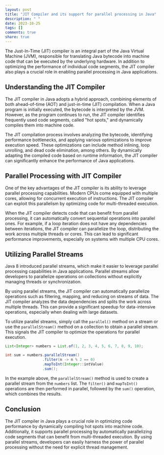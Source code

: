 ```yaml
---
layout: post
title: "JIT Compiler and its support for parallel processing in Java"
description: " "
date: 2023-10-25
tags: []
comments: true
share: true
---
```


The Just-In-Time (JIT) compiler is an integral part of the Java Virtual Machine (JVM), responsible for translating Java bytecode into machine code that can be executed by the underlying hardware. In addition to optimizing the performance of individual code segments, the JIT compiler also plays a crucial role in enabling parallel processing in Java applications.

## Understanding the JIT Compiler

The JIT compiler in Java adopts a hybrid approach, combining elements of both ahead-of-time (AOT) and just-in-time (JIT) compilation. When a Java program is initially executed, the bytecode is interpreted by the JVM. However, as the program continues to run, the JIT compiler identifies frequently used code segments, called "hot spots," and dynamically compiles them into machine code.

The JIT compilation process involves analyzing the bytecode, identifying performance bottlenecks, and applying various optimizations to improve execution speed. These optimizations can include method inlining, loop unrolling, and dead code elimination, among others. By dynamically adapting the compiled code based on runtime information, the JIT compiler can significantly enhance the performance of Java applications.

## Parallel Processing with JIT Compiler

One of the key advantages of the JIT compiler is its ability to leverage parallel processing capabilities. Modern CPUs come equipped with multiple cores, allowing for concurrent execution of instructions. The JIT compiler can exploit this parallelism by optimizing code for multi-threaded execution.

When the JIT compiler detects code that can benefit from parallel processing, it can automatically convert sequential operations into parallel ones. For example, if a loop iteration does not have any dependencies between iterations, the JIT compiler can parallelize the loop, distributing the work across multiple threads or cores. This can lead to significant performance improvements, especially on systems with multiple CPU cores.

## Utilizing Parallel Streams

Java 8 introduced parallel streams, which make it easier to leverage parallel processing capabilities in Java applications. Parallel streams allow developers to parallelize operations on collections without explicitly managing threads or synchronization.

By using parallel streams, the JIT compiler can automatically parallelize operations such as filtering, mapping, and reducing on streams of data. The JIT compiler analyzes the data dependencies and splits the work across multiple threads. This can provide a significant speedup for data-intensive operations, especially when dealing with large datasets.

To utilize parallel streams, simply call the `parallel()` method on a stream or use the `parallelStream()` method on a collection to obtain a parallel stream. This signals the JIT compiler to optimize the operations for parallel execution.

```java
List<Integer> numbers = List.of(1, 2, 3, 4, 5, 6, 7, 8, 9, 10);

int sum = numbers.parallelStream()
                 .filter(n -> n % 2 == 0)
                 .mapToInt(Integer::intValue)
                 .sum();
```

In the example above, the `parallelStream()` method is used to create a parallel stream from the `numbers` list. The `filter()` and `mapToInt()` operations are then performed in parallel, followed by the `sum()` operation, which combines the results.

## Conclusion

The JIT compiler in Java plays a crucial role in optimizing code performance by dynamically compiling hot spots into machine code. Additionally, it supports parallel processing by automatically parallelizing code segments that can benefit from multi-threaded execution. By using parallel streams, developers can easily harness the power of parallel processing without the need for explicit thread management.